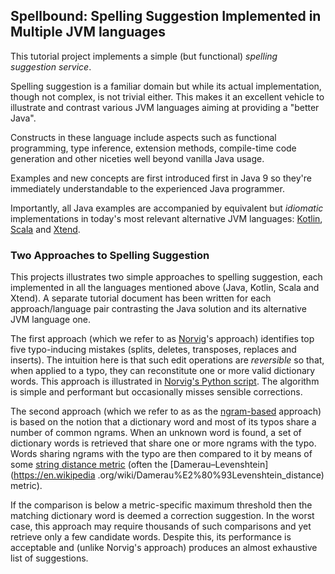 ## Spellbound: Spelling Suggestion Implemented in Multiple JVM languages

This tutorial project implements a simple (but functional) _spelling suggestion service_. 

Spelling suggestion is a familiar domain but while its actual implementation, though not complex,
is not trivial either. This makes it an excellent vehicle to illustrate and contrast various JVM 
languages aiming at providing a "better Java".

Constructs in these language include aspects such as functional programming, type inference,
extension methods, compile-time code generation and other niceties well beyond vanilla Java usage.

Examples and new concepts are first introduced first in Java 9 so they're immediately understandable
to the experienced Java programmer.

Importantly, all Java examples are accompanied by equivalent but _idiomatic_ implementations in 
today's most relevant alternative JVM languages:
[Kotlin](https://kotlinlang.org/),
[Scala](http://scala-lang.org/) and
[Xtend](http://www.eclipse.org/xtend/).

### Two Approaches to Spelling Suggestion

This projects illustrates two simple approaches to spelling suggestion, each implemented in all the
languages mentioned above (Java, Kotlin, Scala and Xtend). A separate tutorial document has
been written for each approach/language pair contrasting the Java solution and its alternative 
JVM language one.

The first approach (which we refer to as [Norvig](https://en.wikipedia.org/wiki/Peter_Norvig)'s 
approach) identifies top five typo-inducing mistakes (splits, deletes, transposes, replaces and 
inserts). The intuition here is that such edit operations are _reversible_ so that, when applied
to a typo, they can reconstitute one or more valid dictionary words. This approach is illustrated
in [Norvig's Python script](http://norvig.com/spell-correct.html). The algorithm is simple and
performant but occasionally misses sensible corrections.

The second approach (which we refer to as as the [ngram-based](https://en.wikipedia.org/wiki/N-gram)
approach) is based on the notion that a dictionary word and most of its typos share a number of
common ngrams. When an unknown word is found, a set of dictionary words is retrieved that share one
or more ngrams with the typo. Words sharing ngrams with the typo are then compared to it by means
of some
[string distance metric](https://en.wikipedia.org/wiki/String_metric) 
(often the [Damerau–Levenshtein](https://en.wikipedia
.org/wiki/Damerau%E2%80%93Levenshtein_distance) metric).

If the comparison is below a metric-specific maximum threshold then the matching dictionary word
is deemed a correction suggestion. In the worst case, this approach may require thousands 
of such comparisons and yet retrieve only a few candidate words. Despite this, its performance is
acceptable and (unlike Norvig's approach) produces an almost exhaustive list of suggestions.
